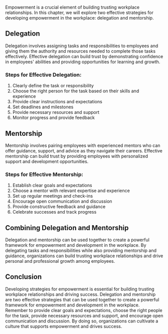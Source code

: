 
Empowerment is a crucial element of building trusting workplace relationships. In this chapter, we will explore two effective strategies for developing empowerment in the workplace: delegation and mentorship.

Delegation
----------

Delegation involves assigning tasks and responsibilities to employees and giving them the authority and resources needed to complete those tasks effectively. Effective delegation can build trust by demonstrating confidence in employees' abilities and providing opportunities for learning and growth.

### Steps for Effective Delegation:

1. Clearly define the task or responsibility
2. Choose the right person for the task based on their skills and experience
3. Provide clear instructions and expectations
4. Set deadlines and milestones
5. Provide necessary resources and support
6. Monitor progress and provide feedback

Mentorship
----------

Mentorship involves pairing employees with experienced mentors who can offer guidance, support, and advice as they navigate their careers. Effective mentorship can build trust by providing employees with personalized support and development opportunities.

### Steps for Effective Mentorship:

1. Establish clear goals and expectations
2. Choose a mentor with relevant expertise and experience
3. Set up regular meetings and check-ins
4. Encourage open communication and discussion
5. Provide constructive feedback and guidance
6. Celebrate successes and track progress

Combining Delegation and Mentorship
-----------------------------------

Delegation and mentorship can be used together to create a powerful framework for empowerment and development in the workplace. By delegating tasks and responsibilities while also providing mentorship and guidance, organizations can build trusting workplace relationships and drive personal and professional growth among employees.

Conclusion
----------

Developing strategies for empowerment is essential for building trusting workplace relationships and driving success. Delegation and mentorship are two effective strategies that can be used together to create a powerful framework for empowerment and development in the workplace. Remember to provide clear goals and expectations, choose the right people for the task, provide necessary resources and support, and encourage open communication and discussion. By doing so, organizations can cultivate a culture that supports empowerment and drives success.
